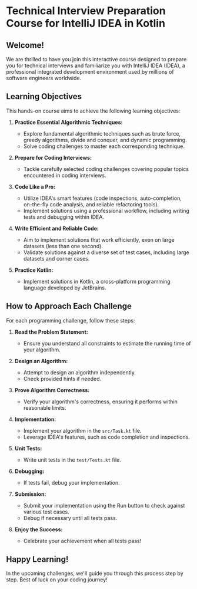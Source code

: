 # Technical Interview Preparation Course for IntelliJ IDEA in Kotlin

## Welcome!

We are thrilled to have you join this interactive course designed to prepare you for technical interviews and familiarize you with IntelliJ IDEA (IDEA), a professional integrated development environment used by millions of software engineers worldwide.

## Learning Objectives

This hands-on course aims to achieve the following learning objectives:

1. **Practice Essential Algorithmic Techniques:**
   - Explore fundamental algorithmic techniques such as brute force, greedy algorithms, divide and conquer, and dynamic programming.
   - Solve coding challenges to master each corresponding technique.

2. **Prepare for Coding Interviews:**
   - Tackle carefully selected coding challenges covering popular topics encountered in coding interviews.

3. **Code Like a Pro:**
   - Utilize IDEA's smart features (code inspections, auto-completion, on-the-fly code analysis, and reliable refactoring tools).
   - Implement solutions using a professional workflow, including writing tests and debugging within IDEA.

4. **Write Efficient and Reliable Code:**
   - Aim to implement solutions that work efficiently, even on large datasets (less than one second).
   - Validate solutions against a diverse set of test cases, including large datasets and corner cases.

5. **Practice Kotlin:**
   - Implement solutions in Kotlin, a cross-platform programming language developed by JetBrains.

## How to Approach Each Challenge

For each programming challenge, follow these steps:

1. **Read the Problem Statement:**
   - Ensure you understand all constraints to estimate the running time of your algorithm.

2. **Design an Algorithm:**
   - Attempt to design an algorithm independently.
   - Check provided hints if needed.

3. **Prove Algorithm Correctness:**
   - Verify your algorithm's correctness, ensuring it performs within reasonable limits.

4. **Implementation:**
   - Implement your algorithm in the `src/Task.kt` file.
   - Leverage IDEA's features, such as code completion and inspections.

5. **Unit Tests:**
   - Write unit tests in the `test/Tests.kt` file.

6. **Debugging:**
   - If tests fail, debug your implementation.

7. **Submission:**
   - Submit your implementation using the Run button to check against various test cases.
   - Debug if necessary until all tests pass.

8. **Enjoy the Success:**
   - Celebrate your achievement when all tests pass!

## Happy Learning!

In the upcoming challenges, we'll guide you through this process step by step. Best of luck on your coding journey!
